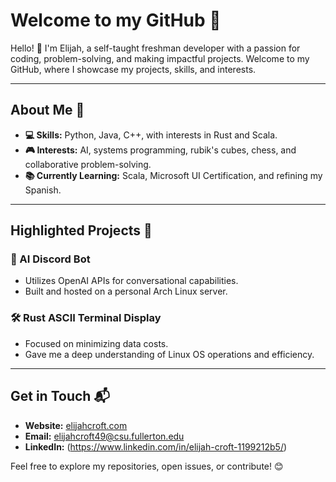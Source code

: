 # Welcome to my GitHub 🚀

Hello! 👋 I'm Elijah, a self-taught freshman developer with a passion for coding, problem-solving, and making impactful projects. Welcome to my GitHub, where I showcase my projects, skills, and interests.

---

## About Me 🌟

- **💻 Skills:** Python, Java, C++, with interests in Rust and Scala.    
- **🎮 Interests:** AI, systems programming, rubik's cubes, chess, and collaborative problem-solving.  
- **📚 Currently Learning:** Scala, Microsoft UI Certification, and refining my Spanish.  

---

## Highlighted Projects 🚀

### 🧠 AI Discord Bot
- Utilizes OpenAI APIs for conversational capabilities.  
- Built and hosted on a personal Arch Linux server.  

### 🛠 Rust ASCII Terminal Display
- Focused on minimizing data costs.  
- Gave me a deep understanding of Linux OS operations and efficiency.  


---

## Get in Touch 📬

- **Website:** [elijahcroft.com](http://elijahcroft.com)  
- **Email:** elijahcroft49@csu.fullerton.edu
- **LinkedIn:** (https://www.linkedin.com/in/elijah-croft-1199212b5/)

Feel free to explore my repositories, open issues, or contribute! 😊
